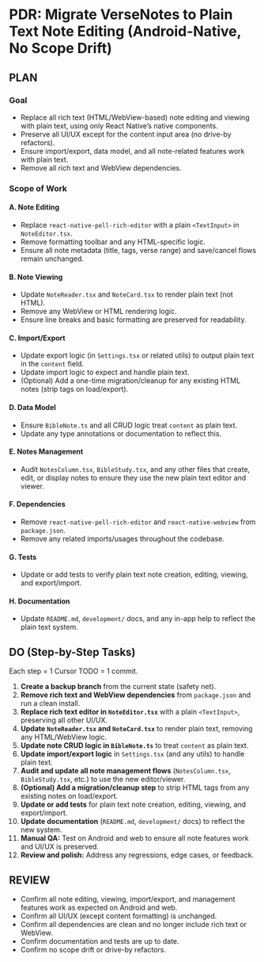 # PDR: Migrate VerseNotes to Plain Text Note Editing (Android-Native, No Scope Drift)

## PLAN

### Goal
- Replace all rich text (HTML/WebView-based) note editing and viewing with plain text, using only React Native’s native components.
- Preserve all UI/UX except for the content input area (no drive-by refactors).
- Ensure import/export, data model, and all note-related features work with plain text.
- Remove all rich text and WebView dependencies.

### Scope of Work

#### A. Note Editing
- Replace `react-native-pell-rich-editor` with a plain `<TextInput>` in `NoteEditor.tsx`.
- Remove formatting toolbar and any HTML-specific logic.
- Ensure all note metadata (title, tags, verse range) and save/cancel flows remain unchanged.

#### B. Note Viewing
- Update `NoteReader.tsx` and `NoteCard.tsx` to render plain text (not HTML).
- Remove any WebView or HTML rendering logic.
- Ensure line breaks and basic formatting are preserved for readability.

#### C. Import/Export
- Update export logic (in `Settings.tsx` or related utils) to output plain text in the `content` field.
- Update import logic to expect and handle plain text.
- (Optional) Add a one-time migration/cleanup for any existing HTML notes (strip tags on load/export).

#### D. Data Model
- Ensure `BibleNote.ts` and all CRUD logic treat `content` as plain text.
- Update any type annotations or documentation to reflect this.

#### E. Notes Management
- Audit `NotesColumn.tsx`, `BibleStudy.tsx`, and any other files that create, edit, or display notes to ensure they use the new plain text editor and viewer.

#### F. Dependencies
- Remove `react-native-pell-rich-editor` and `react-native-webview` from `package.json`.
- Remove any related imports/usages throughout the codebase.

#### G. Tests
- Update or add tests to verify plain text note creation, editing, viewing, and export/import.

#### H. Documentation
- Update `README.md`, `development/` docs, and any in-app help to reflect the plain text system.

## DO (Step-by-Step Tasks)

Each step = 1 Cursor TODO = 1 commit.

1. **Create a backup branch** from the current state (safety net).
2. **Remove rich text and WebView dependencies** from `package.json` and run a clean install.
3. **Replace rich text editor in `NoteEditor.tsx`** with a plain `<TextInput>`, preserving all other UI/UX.
4. **Update `NoteReader.tsx` and `NoteCard.tsx`** to render plain text, removing any HTML/WebView logic.
5. **Update note CRUD logic in `BibleNote.ts`** to treat `content` as plain text.
6. **Update import/export logic** in `Settings.tsx` (and any utils) to handle plain text.
7. **Audit and update all note management flows** (`NotesColumn.tsx`, `BibleStudy.tsx`, etc.) to use the new editor/viewer.
8. **(Optional) Add a migration/cleanup step** to strip HTML tags from any existing notes on load/export.
9. **Update or add tests** for plain text note creation, editing, viewing, and export/import.
10. **Update documentation** (`README.md`, `development/` docs) to reflect the new system.
11. **Manual QA:** Test on Android and web to ensure all note features work and UI/UX is preserved.
12. **Review and polish:** Address any regressions, edge cases, or feedback.

## REVIEW

- Confirm all note editing, viewing, import/export, and management features work as expected on Android and web.
- Confirm all UI/UX (except content formatting) is unchanged.
- Confirm all dependencies are clean and no longer include rich text or WebView.
- Confirm documentation and tests are up to date.
- Confirm no scope drift or drive-by refactors. 